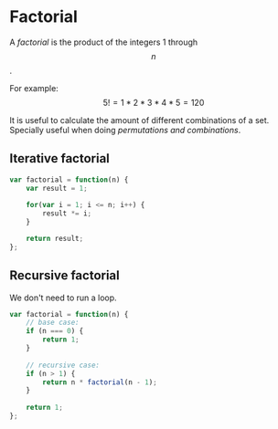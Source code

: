 # Factorial

A *factorial* is the product of the integers 1 through $$n$$.

For example: $$5! = 1 * 2 * 3 * 4 * 5 = 120$$

It is useful to calculate the amount of different combinations of a set. Specially useful when doing *permutations and combinations*.

## Iterative factorial

```javascript
var factorial = function(n) {
    var result = 1;
    
    for(var i = 1; i <= n; i++) {
        result *= i;
    }

    return result;
};
```

## Recursive factorial

We don't need to run a loop.

```javascript
var factorial = function(n) {
	// base case: 
	if (n === 0) {
	    return 1;
	}
	
	// recursive case:
	if (n > 1) {
	    return n * factorial(n - 1);    
	}
	
	return 1;
};
```
